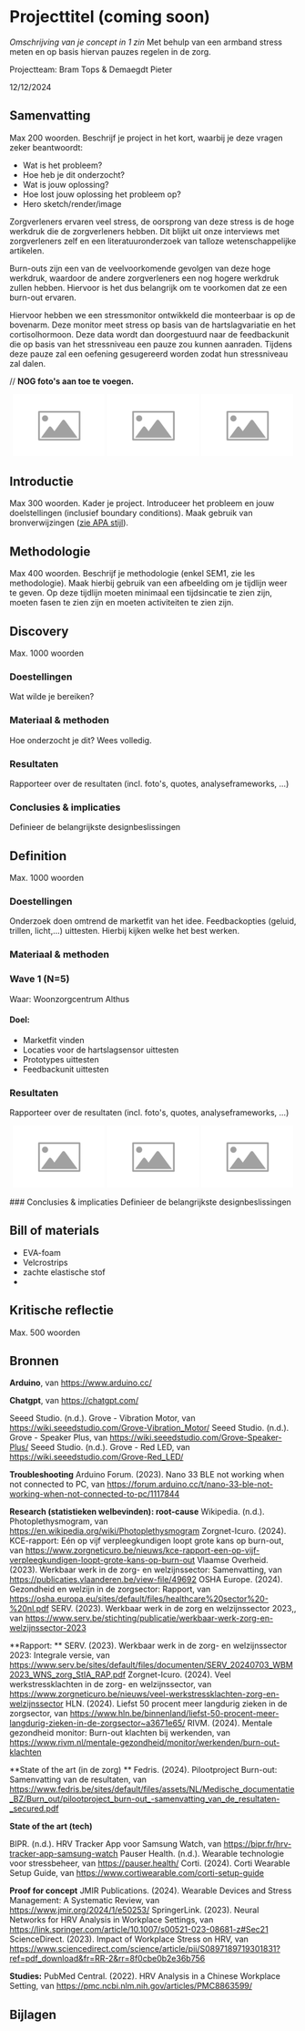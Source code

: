 # Projecttitel (coming soon)
*Omschrijving van je concept in 1 zin* 
Met behulp van een armband stress meten en op basis hiervan pauzes regelen in de zorg.


Projectteam: Bram Tops & Demaegdt Pieter

12/12/2024

## Samenvatting
Max 200 woorden. Beschrijf je project in het kort, waarbij je deze vragen zeker beantwoordt:

- Wat is het probleem?
- Hoe heb je dit onderzocht?
- Wat is jouw oplossing?
- Hoe lost jouw oplossing het probleem op?
- Hero sketch/render/image


Zorgverleners ervaren veel stress, de oorsprong van deze stress is de hoge werkdruk die de zorgverleners hebben. Dit blijkt uit onze interviews met zorgverleners zelf en een literatuuronderzoek van talloze wetenschappelijke artikelen.

Burn-outs zijn een van de veelvoorkomende gevolgen van deze hoge werkdruk, waardoor de andere zorgverleners een nog hogere werkdruk zullen hebben. Hiervoor is het dus belangrijk om te voorkomen dat ze een burn-out ervaren. 

Hiervoor hebben we een stressmonitor ontwikkeld die monteerbaar is op de bovenarm. Deze monitor meet stress op basis van de hartslagvariatie en het cortisolhormoon. Deze data wordt dan doorgestuurd naar de feedbackunit die op basis van het stressniveau een pauze zou kunnen aanraden. Tijdens deze pauze zal een oefening gesugereerd worden zodat hun stressniveau zal dalen.



// **NOG foto's aan toe te voegen.**
<p align="center">
  <img src="Map foto's/Placeholder-_-Begrippenlijst - kopie (2).svg" width="32%">
  <img src="Map foto's/Placeholder-_-Begrippenlijst - kopie (2).svg" width="32%">
  <img src="Map foto's/Placeholder-_-Begrippenlijst - kopie.svg" width="32%">
</p>

## Introductie
Max 300 woorden.
Kader je project. Introduceer het probleem en jouw doelstellingen (inclusief boundary conditions).
Maak gebruik van bronverwijzingen ([zie APA stijl](https://www.scribbr.nl/category/apa-stijl/)).

## Methodologie
Max 400 woorden. Beschrijf je methodologie (enkel SEM1, zie les methodologie). Maak hierbij gebruik van een afbeelding om je tijdlijn weer te geven. Op deze tijdlijn moeten minimaal een tijdsincatie te zien zijn, moeten fasen te zien zijn en moeten activiteiten te zien zijn.

## Discovery
Max. 1000 woorden
### Doestellingen
Wat wilde je bereiken?
### Materiaal & methoden
Hoe onderzocht je dit? Wees volledig.
### Resultaten
Rapporteer over de resultaten (incl. foto's, quotes, analyseframeworks, ...)
### Conclusies & implicaties
Definieer de belangrijkste designbeslissingen

## Definition
Max. 1000 woorden
### Doestellingen
Onderzoek doen omtrend de marketfit van het idee.
Feedbackopties (geluid, trillen, licht,...) uittesten. Hierbij kijken welke het best werken.
### Materiaal & methoden
### **Wave 1 (N=5)**	                                                                                                         									
Waar: Woonzorgcentrum Althus                                                                          													
#### Doel:															
- Marketfit vinden
- Locaties voor de hartslagsensor uittesten
- Prototypes uittesten
- Feedbackunit uittesten
### Resultaten
Rapporteer over de resultaten (incl. foto's, quotes, analyseframeworks, ...)
<p align="center">
  <img src="Map foto's/Placeholder-_-Begrippenlijst - kopie (2).svg" width="32%">
  <img src="Map foto's/Placeholder-_-Begrippenlijst - kopie (2).svg" width="32%">
  <img src="Map foto's/Placeholder-_-Begrippenlijst - kopie.svg" width="32%">
</p>
### Conclusies & implicaties
Definieer de belangrijkste designbeslissingen

## Bill of materials
- EVA-foam
- Velcrostrips
- zachte elastische stof
- 

## Kritische reflectie
Max. 500 woorden

## Bronnen
**Arduino**, van https://www.arduino.cc/

**Chatgpt**, van https://chatgpt.com/

Seeed Studio. (n.d.). Grove - Vibration Motor, van https://wiki.seeedstudio.com/Grove-Vibration_Motor/
Seeed Studio. (n.d.). Grove - Speaker Plus, van https://wiki.seeedstudio.com/Grove-Speaker-Plus/
Seeed Studio. (n.d.). Grove - Red LED, van https://wiki.seeedstudio.com/Grove-Red_LED/

**Troubleshooting**
Arduino Forum. (2023). Nano 33 BLE not working when not connected to PC, van https://forum.arduino.cc/t/nano-33-ble-not-working-when-not-connected-to-pc/1117844																	

**Research (statistieken welbevinden): root-cause**
Wikipedia. (n.d.). Photoplethysmogram, van https://en.wikipedia.org/wiki/Photoplethysmogram
Zorgnet-Icuro. (2024). KCE-rapport: Eén op vijf verpleegkundigen loopt grote kans op burn-out, van https://www.zorgneticuro.be/nieuws/kce-rapport-een-op-vijf-verpleegkundigen-loopt-grote-kans-op-burn-out
Vlaamse Overheid. (2023). Werkbaar werk in de zorg- en welzijnssector: Samenvatting, van https://publicaties.vlaanderen.be/view-file/49692
OSHA Europe. (2024). Gezondheid en welzijn in de zorgsector: Rapport, van https://osha.europa.eu/sites/default/files/healthcare%20sector%20-%20nl.pdf
SERV. (2023). Werkbaar werk in de zorg en welzijnssector 2023,, van https://www.serv.be/stichting/publicatie/werkbaar-werk-zorg-en-welzijnssector-2023
	
**Rapport: **
SERV. (2023). Werkbaar werk in de zorg- en welzijnssector 2023: Integrale versie, van https://www.serv.be/sites/default/files/documenten/SERV_20240703_WBM2023_WNS_zorg_StIA_RAP.pdf
Zorgnet-Icuro. (2024). Veel werkstressklachten in de zorg- en welzijnssector, van https://www.zorgneticuro.be/nieuws/veel-werkstressklachten-zorg-en-welzijnssector
HLN. (2024). Liefst 50 procent meer langdurig zieken in de zorgsector, van https://www.hln.be/binnenland/liefst-50-procent-meer-langdurig-zieken-in-de-zorgsector~a3671e65/
RIVM. (2024). Mentale gezondheid monitor: Burn-out klachten bij werkenden, van https://www.rivm.nl/mentale-gezondheid/monitor/werkenden/burn-out-klachten


**State of the art (in de zorg) **
Fedris. (2024). Pilootproject Burn-out: Samenvatting van de resultaten, van https://www.fedris.be/sites/default/files/assets/NL/Medische_documentatie_BZ/Burn_out/pilootproject_burn-out_-samenvatting_van_de_resultaten-_secured.pdf

**State of the art (tech)**

BIPR. (n.d.). HRV Tracker App voor Samsung Watch, van https://bipr.fr/hrv-tracker-app-samsung-watch
Pauser Health. (n.d.). Wearable technologie voor stressbeheer, van https://pauser.health/
Corti. (2024). Corti Wearable Setup Guide, van https://www.cortiwearable.com/corti-setup-guide

**Proof for concept**
JMIR Publications. (2024). Wearable Devices and Stress Management: A Systematic Review, van https://www.jmir.org/2024/1/e50253/
SpringerLink. (2023). Neural Networks for HRV Analysis in Workplace Settings, van https://link.springer.com/article/10.1007/s00521-023-08681-z#Sec21
ScienceDirect. (2023). Impact of Workplace Stress on HRV, van https://www.sciencedirect.com/science/article/pii/S0897189719301831?ref=pdf_download&fr=RR-2&rr=8f0cbe0b2e36b756

**Studies:**
PubMed Central. (2022). HRV Analysis in a Chinese Workplace Setting, van https://pmc.ncbi.nlm.nih.gov/articles/PMC8863599/

## Bijlagen
